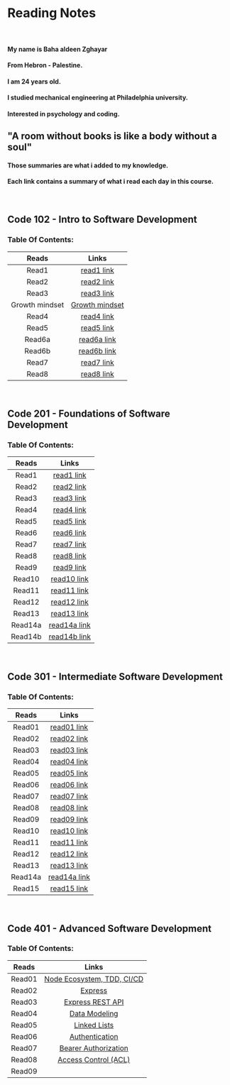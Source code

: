 # **Reading Notes**

<br>

#### My name is Baha aldeen Zghayar

#### From Hebron - Palestine.

#### I am 24 years old.

#### I studied mechanical engineering at Philadelphia university.

#### Interested in psychology and coding.

## "A room without books is like a body without a soul"

#### Those summaries are what i added to my knowledge.

#### Each link contains a summary of what i read each day in this course.

<br>

## **Code 102 - Intro to Software Development**

### Table Of Contents:

|     Reads      |                                    Links                                    |
| :------------: | :-------------------------------------------------------------------------: |
|     Read1      |       [read1 link](https://bahazghayar.github.io/reading-notes/read1)       |
|     Read2      |       [read2 link](https://bahazghayar.github.io/reading-notes/read2)       |
|     Read3      |       [read3 link](https://bahazghayar.github.io/reading-notes/read3)       |
| Growth mindset | [Growth mindset](https://bahazghayar.github.io/reading-notes/growthmindset) |
|     Read4      |       [read4 link](https://bahazghayar.github.io/reading-notes/read4)       |
|     Read5      |       [read5 link](https://bahazghayar.github.io/reading-notes/read5)       |
|     Read6a     |      [read6a link](https://bahazghayar.github.io/reading-notes/read6a)      |
|     Read6b     |      [read6b link](https://bahazghayar.github.io/reading-notes/read6b)      |
|     Read7      |       [read7 link](https://bahazghayar.github.io/reading-notes/read7)       |
|     Read8      |       [read8 link](https://bahazghayar.github.io/reading-notes/read8)       |

<br>

## **Code 201 - Foundations of Software Development**

### Table Of Contents:

|  Reads  |                                 Links                                 |
| :-----: | :-------------------------------------------------------------------: |
|  Read1  |  [read1 link](https://bahazghayar.github.io/reading-notes/class-01)   |
|  Read2  |  [read2 link](https://bahazghayar.github.io/reading-notes/class-02)   |
|  Read3  |  [read3 link](https://bahazghayar.github.io/reading-notes/class-03)   |
|  Read4  |  [read4 link](https://bahazghayar.github.io/reading-notes/class-04)   |
|  Read5  |  [read5 link](https://bahazghayar.github.io/reading-notes/class-05)   |
|  Read6  |  [read6 link](https://bahazghayar.github.io/reading-notes/class-06)   |
|  Read7  |  [read7 link](https://bahazghayar.github.io/reading-notes/class-07)   |
|  Read8  |  [read8 link](https://bahazghayar.github.io/reading-notes/class-08)   |
|  Read9  |  [read9 link](https://bahazghayar.github.io/reading-notes/class-09)   |
| Read10  |  [read10 link](https://bahazghayar.github.io/reading-notes/class-10)  |
| Read11  |  [read11 link](https://bahazghayar.github.io/reading-notes/class-11)  |
| Read12  |  [read12 link](https://bahazghayar.github.io/reading-notes/class-12)  |
| Read13  |  [read13 link](https://bahazghayar.github.io/reading-notes/class-13)  |
| Read14a | [read14a link](https://bahazghayar.github.io/reading-notes/class-14a) |
| Read14b | [read14b link](https://bahazghayar.github.io/reading-notes/class-14b) |

<br>

## **Code 301 - Intermediate Software Development**

### Table Of Contents:

| Reads  |                               Links                                |
| :----: | :---------------------------------------------------------------:  |
| Read01 | [read01 link](https://bahazghayar.github.io/reading-notes/read01)  |
| Read02 | [read02 link](https://bahazghayar.github.io/reading-notes/read02)  | 
| Read03 | [read03 link](https://bahazghayar.github.io/reading-notes/read03)  |
| Read04 | [read04 link](https://bahazghayar.github.io/reading-notes/read04)  |
| Read05 | [read05 link](https://bahazghayar.github.io/reading-notes/read05)  |
| Read06 | [read06 link](https://bahazghayar.github.io/reading-notes/read06)  |
| Read07 | [read07 link](https://bahazghayar.github.io/reading-notes/read07)  |
| Read08 | [read08 link](https://bahazghayar.github.io/reading-notes/read08)  |
| Read09 | [read09 link](https://bahazghayar.github.io/reading-notes/read09)  |
| Read10 | [read10 link](https://bahazghayar.github.io/reading-notes/read10)  |
| Read11 | [read11 link](https://bahazghayar.github.io/reading-notes/read11)  |
| Read12 | [read12 link](https://bahazghayar.github.io/reading-notes/read12)  |
| Read13 | [read13 link](https://bahazghayar.github.io/reading-notes/read13)  |
| Read14a| [read14a link](https://bahazghayar.github.io/reading-notes/read14a)|
| Read15 | [read15 link](https://bahazghayar.github.io/reading-notes/read15)  |

<br>

## **Code 401 - Advanced Software Development**

### Table Of Contents:

| Reads  |                               Links                                                |
| :----: | :--------------------------------------------------------------------------------: |
| Read01 | [Node Ecosystem, TDD, CI/CD](https://bahazghayar.github.io/reading-notes/class01)  |
| Read02 | [Express](https://bahazghayar.github.io/reading-notes/class02)                     |
| Read03 | [Express REST API](https://bahazghayar.github.io/reading-notes/class03)            |
| Read04 | [Data Modeling](https://bahazghayar.github.io/reading-notes/class04)               |
| Read05 | [Linked Lists](https://bahazghayar.github.io/reading-notes/class05)                |
| Read06 | [Authentication](https://bahazghayar.github.io/reading-notes/class06)              |
| Read07 | [Bearer Authorization](https://bahazghayar.github.io/reading-notes/class07)        |
| Read08 | [Access Control (ACL)](https://bahazghayar.github.io/reading-notes/class08)        |
| Read09 | [](https://bahazghayar.github.io/reading-notes/class09)                            |


